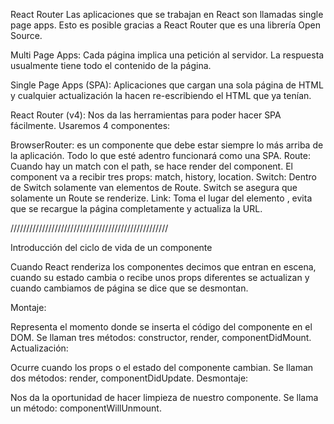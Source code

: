 React Router
Las aplicaciones que se trabajan en React son llamadas single page apps. Esto es posible gracias a React Router que es una librería Open Source.

Multi Page Apps: Cada página implica una petición al servidor. La respuesta usualmente tiene todo el contenido de la página.

Single Page Apps (SPA): Aplicaciones que cargan una sola página de HTML y cualquier actualización la hacen re-escribiendo el HTML que ya tenían.

React Router (v4): Nos da las herramientas para poder hacer SPA fácilmente. Usaremos 4 componentes:

BrowserRouter: es un componente que debe estar siempre lo más arriba de la aplicación. Todo lo que esté adentro funcionará como una SPA.
Route: Cuando hay un match con el path, se hace render del component. El component va a recibir tres props: match, history, location.
Switch: Dentro de Switch solamente van elementos de Route. Switch se asegura que solamente un Route se renderize.
Link: Toma el lugar del elemento <a>, evita que se recargue la página completamente y actualiza la URL.

//////////////////////////////////////////////////

Introducción del ciclo de vida de un componente

Cuando React renderiza los componentes decimos que entran en escena, cuando su estado cambia o recibe unos props diferentes se actualizan y cuando cambiamos de página se dice que se desmontan.

Montaje:

Representa el momento donde se inserta el código del componente en el DOM.
Se llaman tres métodos: constructor, render, componentDidMount.
Actualización:

Ocurre cuando los props o el estado del componente cambian.
Se llaman dos métodos: render, componentDidUpdate.
Desmontaje:

Nos da la oportunidad de hacer limpieza de nuestro componente.
Se llama un método: componentWillUnmount.
